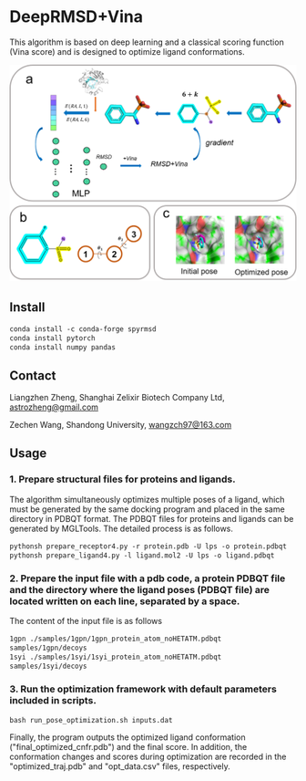 # DeepRMSD+Vina
This algorithm is based on deep learning and a classical scoring function (Vina score) and is designed to optimize ligand conformations. 

<img src="models/figure1.png">

## Install 

    conda install -c conda-forge spyrmsd
    conda install pytorch
    conda install numpy pandas

## Contact
Liangzhen Zheng, Shanghai Zelixir Biotech Company Ltd, astrozheng@gmail.com</p>
Zechen Wang, Shandong University, wangzch97@163.com</p>

## Usage 
### 1. Prepare structural files for proteins and ligands.
The algorithm simultaneously optimizes multiple poses of a ligand, which must be generated by the same docking program and placed in the same directory in PDBQT format. The PDBQT files for proteins and ligands can be generated by MGLTools. The detailed process is as follows.

    pythonsh prepare_receptor4.py -r protein.pdb -U lps -o protein.pdbqt
    pythonsh prepare_ligand4.py -l ligand.mol2 -U lps -o ligand.pdbqt 

### 2. Prepare the input file with a pdb code, a protein PDBQT file and the directory where the ligand poses (PDBQT file) are located written on each line, separated by a space.
The content of the input file is as follows
    
    1gpn ./samples/1gpn/1gpn_protein_atom_noHETATM.pdbqt samples/1gpn/decoys
    1syi ./samples/1syi/1syi_protein_atom_noHETATM.pdbqt samples/1syi/decoys
    
### 3. Run the optimization framework with default parameters included in scripts.

    bash run_pose_optimization.sh inputs.dat

Finally, the program outputs the optimized ligand conformation ("final_optimized_cnfr.pdb") and the final score. In addition, the conformation changes and scores during optimization are recorded in the "optimized_traj.pdb" and "opt_data.csv" files, respectively.
